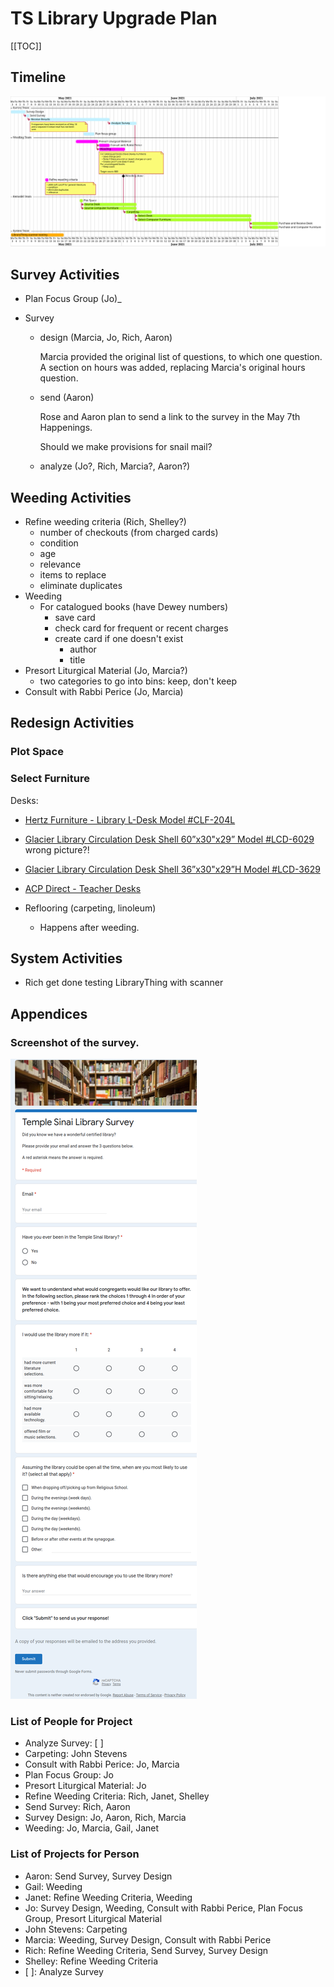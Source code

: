 # TS Library Upgrade Plan 

[[TOC]]

## Timeline


![](uml/plantuml/timeline.svg)


## Survey Activities


- Plan Focus Group (Jo)_
- Survey

  - design (Marcia, Jo, Rich, Aaron)

    Marcia provided the original list of questions, to which one question.  A section on hours was added, replacing Marcia's original hours question.

  - send (Aaron)

    Rose and Aaron plan to send a link to the survey in the May 7th Happenings.

    Should we make provisions for snail mail?

  - analyze (Jo?, Rich, Marcia?, Aaron?)

## Weeding Activities

- Refine weeding criteria (Rich, Shelley?)
  - number of checkouts (from charged cards)
  - condition
  - age
  - relevance
  - items to replace
  - eliminate duplicates
- Weeding
  - For catalogued books (have Dewey numbers)
    - save card
    - check card for frequent or recent charges
    - create card if one doesn't exist
      - author
      - title
- Presort Liturgical Material (Jo, Marcia?)
  - two categories to go into bins: keep, don't keep
- Consult with Rabbi Perice (Jo, Marcia)





## Redesign Activities


### Plot Space


### Select Furniture

Desks:

- [Hertz Furniture - Library L-Desk Model #CLF-204L](https://www.hertzfurniture.com/circulation-desks--library-l-desk--12057--mo.html)
- [Glacier Library Circulation Desk Shell 60”x30"x29” Model #LCD-6029](https://www.hertzfurniture.com/circulation-desks--glacier-library-circulation-desk-shell--2405--mo.html) wrong picture?!
- [Glacier Library Circulation Desk Shell 36”x30"x29”H Model #LCD-3629](https://www.hertzfurniture.com/circulation-desks--glacier-library-circulation-desk-shell--2402--mo.html)
- [ACP Direct - Teacher Desks](https://www.acpdirect.com/Teacher-Desks-C467.aspx)

- Reflooring (carpeting, linoleum)
    - Happens after weeding.

## System Activities

- Rich get done testing LibraryThing with scanner

## Appendices

### Screenshot of the survey.

![survey screenshot](pics/survey-screenshot.png)




### List of People for Project

- Analyze Survey: [ ]
- Carpeting: John Stevens
- Consult with Rabbi Perice: Jo, Marcia
- Plan Focus Group: Jo
- Presort Liturgical Material: Jo
- Refine Weeding Criteria: Rich, Janet, Shelley
- Send Survey: Rich, Aaron
- Survey Design: Jo, Aaron, Rich, Marcia
- Weeding: Jo, Marcia, Gail, Janet

### List of Projects for Person

- Aaron: Send Survey, Survey Design
- Gail: Weeding
- Janet: Refine Weeding Criteria, Weeding
- Jo: Survey Design, Weeding, Consult with Rabbi Perice, Plan Focus Group, Presort Liturgical Material
- John Stevens: Carpeting
- Marcia: Weeding, Survey Design, Consult with Rabbi Perice
- Rich: Refine Weeding Criteria, Send Survey, Survey Design
- Shelley: Refine Weeding Criteria
- [ ]: Analyze Survey












